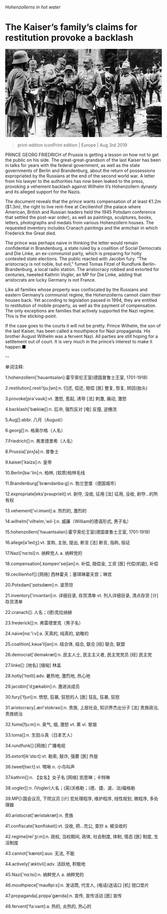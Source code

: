 ###### Hohenzollerns in hot water

# The Kaiser’s family’s claims for restitution provoke a backlash 

![image](images/20190803_EUP501_0.jpg) 

> print-edition iconPrint edition | Europe | Aug 3rd 2019 

PRINCE GEORG FRIEDRICH of Prussia is getting a lesson on how not to get the public on his side. The great-great-grandson of the last Kaiser has been in talks for years with the federal government, as well as the state governments of Berlin and Brandenburg, about the return of possessions expropriated by the Russians at the end of the second world war. A letter from his lawyer to the authorities has now been leaked to the press, provoking a vehement backlash against Wilhelm II’s Hohenzollern dynasty and its alleged support for the Nazis. 

The document reveals that the prince wants compensation of at least €1.2m ($1.3m), the right to live rent-free at Cecilienhof (the palace where American, British and Russian leaders held the 1945 Potsdam conference that settled the post-war order), as well as paintings, sculptures, books, letters, photographs and medals from various Hohenzollern houses. The requested inventory includes Cranach paintings and the armchair in which Frederick the Great died. 

The prince was perhaps naive in thinking the letter would remain confidential in Brandenburg, a state ruled by a coalition of Social Democrats and Die Linke, an ex-communist party, which is preparing for hotly contested state elections. The public reacted with Jacobin fury. “The aristocracy is not noble, but evil,” fumed Tomas Fitzel of Rundfunk Berlin-Brandenburg, a local radio station. The aristocracy robbed and extorted for centuries, tweeted Kathrin Vogler, an MP for Die Linke, adding that aristocrats are lucky Germany is not France. 

Like all families whose property was confiscated by the Russians and eastern Germany’s communist regime, the Hohenzollerns cannot claim their houses back. Yet according to legislation passed in 1994, they are entitled to restitution of mobile property, as well as the payment of compensation. The only exceptions are families that actively supported the Nazi regime. This is the sticking-point. 

If the case goes to the courts it will not be pretty. Prince Wilhelm, the son of the last Kaiser, has been called a mouthpiece for Nazi propaganda. His brother August Wilhelm was a fervent Nazi. All parties are still hoping for a settlement out of court. It is very much in the prince’s interest to make it happen.■ 

-- 

 单词注释:

1.hohenzollern['hәuәntsәlәn]:霍亨索伦王室(德国普鲁士王室, 1701-1918) 

2.restitution[.resti'tju:ʃәn]:n. 归还, 偿还, 赔偿 [医] 整复, 恢复, 转回(胎头) 

3.provoke[prә'vәuk]:vt. 激怒, 惹起, 诱导 [法] 刺激, 煽动, 激怒 

4.backlash['bæklæʃ]:n. 后冲, 强烈反对 [电] 反撞, 逆栅流 

5.Aug[]:abbr. 八月（August） 

6.georg[]:n. 格奥尔格（人名） 

7.Friedrich[]:n. 弗里德里希（人名） 

8.Prussia['prʌʃә]:n. 普鲁士 

9.kaiser['kaizә]:n. 皇帝 

10.Berlin[bә:'lin]:n. 柏林, (软质)柏林毛线 

11.Brandenburg['brændənbə:ɡ]:n. 勃兰登堡（德国城市） 

12.expropriate[eks'prәuprieit]:vt. 剥夺, 没收, 征用 [法] 征用, 没收, 剥夺...的所有权 

13.vehement['vi:imәnt]:a. 热烈的, 激烈的 

14.wilhelm['vilhelm,'wil-]:n. 威廉（William的德语形式, 男子名） 

15.hohenzollern['hәuәntsәlәn]:霍亨索伦王室(德国普鲁士王室, 1701-1918) 

16.allege[ә'ledʒ]:vt. 宣称, 主张, 提出, 断言 [法] 断言, 指称, 指证 

17.Nazi['nɑ:tsi]:n. 纳粹党人 a. 纳粹党的 

18.compensation[.kɒmpen'seiʃәn]:n. 补偿, 赔偿金, 工资 [医] 代偿(机能), 补偿 

19.cecilienhof[]:[网络] 西林霍夫；塞琪琳霍夫宫；琳宫 

20.Potsdam['pɒtsdæm]:n. 波茨坦 

21.inventory['invәntәri]:n. 详细目录, 存货清单 vt. 列入详细目录, 清点存货 [计] 存货清单 

22.cranach[]: 人名；(德)克拉纳赫 

23.frederick[]:n. 弗雷德里克（男子名） 

24.naive[nɑ:'i:v]:a. 天真的, 纯真的, 幼稚的 

25.coalition[.kәuә'liʃәn]:n. 结合体, 结合, 联合 [经] 联合, 联盟 

26.democrat['demәkræt]:n. 民主人士, 民主主义者, 民主党党员 [经] 民主党 

27.linke[]: [地名] [缅甸] 林盖 

28.hotly['hɒtli]:adv. 暑热地, 激烈地, 热心地 

29.jacobin['dʒækәbin]:n. 激进派成员 

30.fury['fjuri]:n. 愤怒, 狂暴, 狂怒的人 [医] 狂乱, 狂暴, 狂怒 

31.aristocracy[.æri'stɒkrәsi]:n. 贵族, 上层社会, 知识界杰出分子 [法] 贵族政治, 贵族统治 

32.fume[fju:m]:n. 臭气, 烟, 激怒 vt. 熏 vi. 冒烟 

33.toma[]:n. 生田斗真（日本艺人） 

34.rundfunk[]:[网络] 广播电视 

35.extort[ik'stɒ:t]:vt. 勒索, 敲诈, 强要 [医] 外旋 

36.tweet[twi:t]:vi. 啁啾 n. 小鸟叫声 

37.kathrin[]:n. 【女名】女子名 [网络] 凯思琳；卡特琳 

38.vogler[]:n. (Vogler)人名；(英)沃格勒；(德、捷、波、法)福格勒 

39.MP[]:国会议员, 下院议员 [计] 宏处理程序, 维护程序, 线性规划, 微程序, 多处理器 

40.aristocrat['æristәkræt]:n. 贵族 

41.confiscate['kɒnfiskeit]:vt. 没收, 把...充公, 查抄 a. 被没收的 

42.regime[rei'ʒi:m]:n. 政权, 当权期间, 政体, 社会制度, 体制, 情态 [医] 制度, 生活制度 

43.cannot['kænɒt]:aux. 无法, 不能 

44.actively['æktivli]:adv. 活跃地, 积极地 

45.Nazi['nɑ:tsi]:n. 纳粹党人 a. 纳粹党的 

46.mouthpiece['mauθpi:s]:n. 发话筒, 代言人, (电话)送话口 [机] 钳口垫片 

47.propaganda[.prɒpә'gændә]:n. 宣传, 宣传活动 [医] 宣传 

48.fervent['fә:vәnt]:a. 热的, 炎热的, 热心的 

